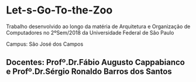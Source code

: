 # Let-s-Go-To-the-Zoo

Trabalho desenvolvido ao longo da matéria de Arquitetura e Organização de Computadores no 2ºSem/2018 da Universidade Federal de São Paulo 

Campus: São José dos Campos  

## Docentes: Profº.Dr.Fábio Augusto Cappabianco e Profº.Dr.Sérgio Ronaldo Barros dos Santos 
